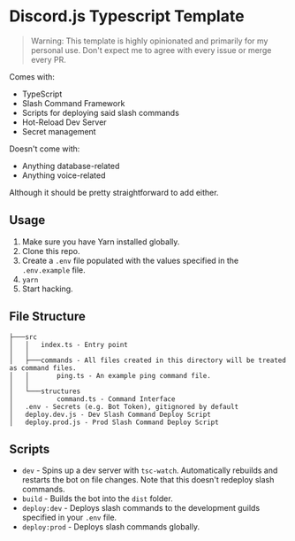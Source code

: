 # Discord.js Typescript Template

> Warning: This template is highly opinionated and primarily for my personal use. Don't expect me to agree with every issue or merge every PR.

Comes with:

- TypeScript
- Slash Command Framework
- Scripts for deploying said slash commands
- Hot-Reload Dev Server
- Secret management

Doesn't come with:

- Anything database-related
- Anything voice-related

Although it should be pretty straightforward to add either.

## Usage

1. Make sure you have Yarn installed globally.
2. Clone this repo.
3. Create a `.env` file populated with the values specified in the `.env.example` file.
4. `yarn`
5. Start hacking.

## File Structure

```
├───src
│   │   index.ts - Entry point
│   │
│   ├───commands - All files created in this directory will be treated as command files.
│   │       ping.ts - An example ping command file.
│   │
│   └───structures
│           command.ts - Command Interface
│   .env - Secrets (e.g. Bot Token), gitignored by default
│   deploy.dev.js - Dev Slash Command Deploy Script
│   deploy.prod.js - Prod Slash Command Deploy Script
```

## Scripts

- `dev` - Spins up a dev server with `tsc-watch`. Automatically rebuilds and restarts the bot on file changes. Note that this doesn't redeploy slash commands.
- `build` - Builds the bot into the `dist` folder.
- `deploy:dev` - Deploys slash commands to the development guilds specified in your `.env` file.
- `deploy:prod` - Deploys slash commands globally.
